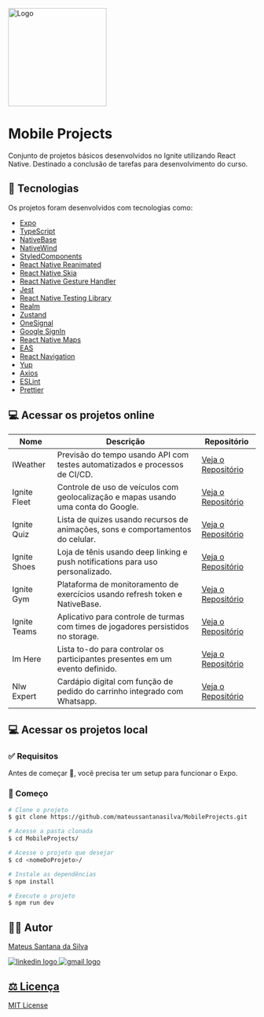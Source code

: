 <img width="200" alt="Logo" src="https://github.com/mateussantanasilva/SpaceTime/assets/78767371/da504c9c-4267-409b-98d6-305da2176fbc">

# Mobile Projects

Conjunto de projetos básicos desenvolvidos no Ignite utilizando React Native. Destinado a conclusão de tarefas para desenvolvimento do curso.

## 🚀 Tecnologias

Os projetos foram desenvolvidos com tecnologias como:

- [Expo](https://docs.expo.dev/)
- [TypeScript](https://www.typescriptlang.org/)
- [NativeBase](https://nativebase.io/)
- [NativeWind](https://www.nativewind.dev/)
- [StyledComponents](https://styled-components.com/)
- [React Native Reanimated](https://docs.swmansion.com/react-native-reanimated/)
- [React Native Skia](https://shopify.github.io/react-native-skia/)
- [React Native Gesture Handler](https://docs.swmansion.com/react-native-gesture-handler/)
- [Jest](https://jestjs.io/)
- [React Native Testing Library](https://testing-library.com/)
- [Realm](https://github.com/realm)
- [Zustand](https://zustand-demo.pmnd.rs/)
- [OneSignal](https://onesignal.com/)
- [Google SignIn](https://react-native-google-signin.github.io/)
- [React Native Maps](https://docs.expo.dev/versions/latest/sdk/map-view/)
- [EAS](https://expo.dev/eas)
- [React Navigation](https://reactnavigation.org/)
- [Yup](https://github.com/jquense/yup)
- [Axios](https://axios-http.com/ptbr/docs/intro)
- [ESLint](https://eslint.org/)
- [Prettier](https://prettier.io/)
  
## 💻 Acessar os projetos online

| Nome          | Descrição                                                                            | Repositório                                                                                         |
|---------------|--------------------------------------------------------------------------------------|-----------------------------------------------------------------------------------------------------|
| IWeather      | Previsão do tempo usando API com testes automatizados e processos de CI/CD.          | [Veja o Repositório](https://github.com/mateussantanasilva/MobileProjects/tree/main/i-weather)      |
| Ignite Fleet  | Controle de uso de veículos com geolocalização e mapas usando uma conta do Google.   | [Veja o Repositório](https://github.com/mateussantanasilva/MobileProjects/tree/main/ignite-fleet)   |
| Ignite Quiz   | Lista de quizes usando recursos de animações, sons e comportamentos do celular.      | [Veja o Repositório](https://github.com/mateussantanasilva/MobileProjects/tree/main/ignite-quiz)    |
| Ignite Shoes  | Loja de tênis usando deep linking e push notifications para uso personalizado.       | [Veja o Repositório](https://github.com/mateussantanasilva/MobileProjects/tree/main/ignite-shoes)   |
| Ignite Gym    | Plataforma de monitoramento de exercícios usando refresh token e NativeBase.         | [Veja o Repositório](https://github.com/mateussantanasilva/MobileProjects/tree/main/ignite-gym)     |
| Ignite Teams  | Aplicativo para controle de turmas com times de jogadores persistidos no storage.    | [Veja o Repositório](https://github.com/mateussantanasilva/MobileProjects/tree/main/ignite-teams)   |
| Im Here       | Lista to-do para controlar os participantes presentes em um evento definido.         | [Veja o Repositório](https://github.com/mateussantanasilva/MobileProjects/tree/main/im-here)        |
| Nlw Expert    | Cardápio digital com função de pedido do carrinho integrado com Whatsapp.            | [Veja o Repositório](https://github.com/mateussantanasilva/MobileProjects/tree/main/nlw-expert)     |

## 💻 Acessar os projetos local

### :white_check_mark: Requisitos ###

Antes de começar :checkered_flag:, você precisa ter um setup para funcionar o Expo.

### :checkered_flag: Começo ###

```bash
# Clone o projeto
$ git clone https://github.com/mateussantanasilva/MobileProjects.git

# Acesse a pasta clonada
$ cd MobileProjects/

# Acesse o projeto que desejar
$ cd <nomeDoProjeto>/

# Instale as dependências
$ npm install

# Execute o projeto
$ npm run dev
```

## 🧑🏻 Autor

[Mateus Santana da Silva](https://github.com/mateussantanasilva)
<div align="left">
  <a href="https://www.linkedin.com/in/mateus-santana-silva/" target="_blank">
    <img src="https://img.shields.io/badge/LinkedIn-0077B5?style=for-the-badge&logo=linkedin&logoColor=white" alt="linkedin logo"  />
  </a>
  <a href="mailto:santanasilva1778@gmail.com" target="_blank">
    <img src="https://img.shields.io/badge/Gmail-D14836?style=for-the-badge&logo=gmail&logoColor=white" alt="gmail logo"  />

## ⚖️ Licença

[MIT License](https://github.com/mateussantanasilva/SpaceTime/blob/main/LICENSE)

